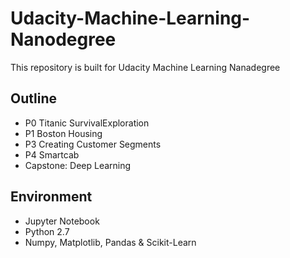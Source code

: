 # Udacity-Machine-Learning-Nanodegree

This repository is built for Udacity Machine Learning Nanadegree

## Outline

+ P0 Titanic SurvivalExploration
+ P1 Boston Housing
+ P3 Creating Customer Segments
+ P4 Smartcab
+ Capstone: Deep Learning

## Environment

+ Jupyter Notebook
+ Python 2.7
+ Numpy, Matplotlib, Pandas & Scikit-Learn
